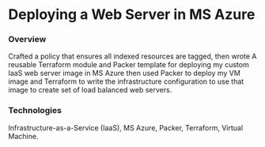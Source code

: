 # Deploying a Web Server in MS Azure

### Overview

Crafted a policy that ensures all indexed resources are tagged, then wrote
A reusable Terraform module and Packer template for deploying my custom 
IaaS web server image in MS Azure then used Packer to deploy my VM image 
and Terraform to write the infrastructure configuration to use that image 
to create set of load balanced web servers.

### Technologies
Infrastructure-as-a-Service (IaaS), MS Azure, Packer, Terraform, Virtual Machine.
